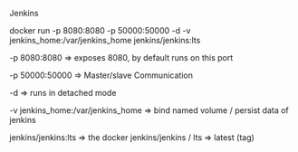Jenkins

docker run -p 8080:8080 -p 50000:50000 -d -v jenkins_home:/var/jenkins_home jenkins/jenkins:lts


-p 8080:8080 => exposes 8080, by default runs on this port

-p 50000:50000 => Master/slave Communication

-d => runs in detached mode

-v jenkins_home:/var/jenkins_home => bind named volume / persist data of jenkins 

jenkins/jenkins:lts => the docker jenkins/jenkins / lts => latest (tag)
